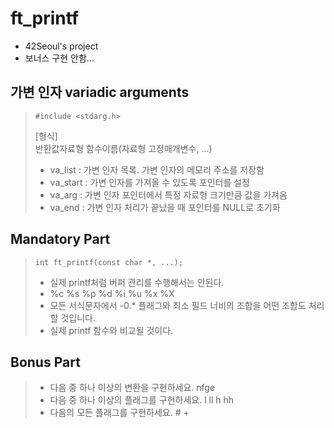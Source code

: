 # ft_printf
* 42Seoul's project  
* 보너스 구현 안함...

## 가변 인자 variadic arguments
>```
>#include <stdarg.h>
>```
>
>[형식]  
>반환값자료형 함수이름(자료형 고정매개변수, ...)
>
>+ va_list :  가변 인자 목록. 가변 인자의 메모리 주소를 저장함
>+ va_start : 가변 인자를 가져올 수 있도록 포인터를 설정
>+ va_arg : 가변 인자 포인터에서 특정 자료형 크기만큼 값을 가져옴
>+ va_end : 가변 인자 처리가 끝났을 때 포인터를 NULL로 초기화

## Mandatory Part
>```
>int ft_printf(const char *, ...);
>```
>- 실제 printf처럼 버퍼 관리를 수행해서는 안된다.
>- %c %s %p %d %i %u %x %X
>- 모든 서식문자에서 -0.* 플래그와 최소 필드 너비의 조합을 어떤 조합도 처리할 것입니다.
>- 실제 printf 함수와 비교될 것이다.

## Bonus Part
>- 다음 중 하나 이상의 변환을 구현하세요. nfge
>- 다음 중 하나 이상의 플래그를 구현하세요. l ll h hh
>- 다음의 모든 플래그를 구현하세요. # +
